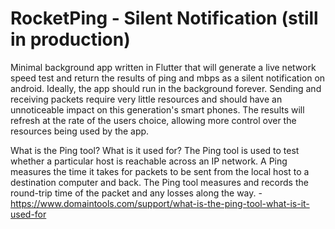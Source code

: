 # RocketPing - Silent Notification (still in production)

Minimal background app written in Flutter that will generate a live network speed test and return
the results of ping and mbps as a silent notification on android. Ideally, the app should run in
the background forever. Sending and receiving packets require very little resources and should have
an unnoticeable impact on this generation's smart phones. The results will refresh at the rate of
the users choice, allowing more control over the resources being used by the app.


What is the Ping tool? What is it used for?
The Ping tool is used to test whether a particular host is reachable across an IP network. A Ping measures the time it takes for packets to be sent from the local host to a destination computer and back. The Ping tool measures and records the round-trip time of the packet and any losses along the way. - https://www.domaintools.com/support/what-is-the-ping-tool-what-is-it-used-for


